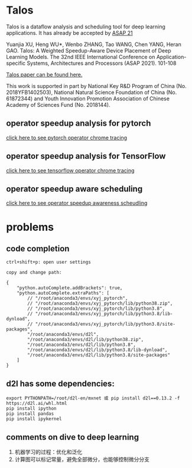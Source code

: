 # Talos

Talos is a dataflow analysis and scheduling tool for deep learning applications. It has already be accepted by [ASAP 21](https://ieeexplore.ieee.org/abstract/document/9516647/)

Yuanjia XU, Heng WU*, Wenbo ZHANG, Tao WANG, Chen YANG, Heran GAO. Talos: A Weighted Speedup-Aware Device Placement of Deep Learning Models.  The 32nd IEEE International Conference on Application-specific Systems, Architectures and Processors (ASAP 2021). 101-108

[Talos paper can be found here.](Talos_A_Weighted_Speedup-Aware_Device_Placement_of_Deep_Learning_Models.pdf)

This work is supported in part by National Key R&D Program of China (No. 2018YFB1402503), National Natural Science Foundation of China (No. 61872344) and Youth Innovation Promotion Association of Chinese Academy of Sciences Fund (No. 2018144).

## operator speedup analysis for pytorch

[click here to see pytorch operator chrome tracing](pytorch-analyzer)

## operator speedup analysis for TensorFlow

[click here to see tensorflow operator chrome tracing](tensorflow-analyzer)

## operator speedup aware scheduling

[click here to see operator speedup awareness scheudling](java-operator-scheduler)

# problems 

## code completion

```
ctrl+shift+p: open user settings

copy and change path:

{
    "python.autoComplete.addBrackets": true,
    "python.autoComplete.extraPaths": [
        // "/root/anaconda3/envs/xyj_pytorch",
        // "/root/anaconda3/envs/xyj_pytorch/lib/python38.zip",
        // "/root/anaconda3/envs/xyj_pytorch/lib/python3.8",
        // "/root/anaconda3/envs/xyj_pytorch/lib/python3.8/lib-dynload",
        // "/root/anaconda3/envs/xyj_pytorch/lib/python3.8/site-packages",
        "/root/anaconda3/envs/d2l",
        "/root/anaconda3/envs/d2l/lib/python38.zip",
        "/root/anaconda3/envs/d2l/lib/python3.8",
        "/root/anaconda3/envs/d2l/lib/python3.8/lib-dynload",
        "/root/anaconda3/envs/d2l/lib/python3.8/site-packages"
    ]
}
```

## d2l has some dependencies:

```
export PYTHONPATH=/root/d2l-en/mxnet 或 pip install d2l==0.13.2 -f https://d2l.ai/whl.html
pip install ipython
pip install pandas
pip install ipykernel
```

## comments on dive to deep learning 

1. 机器学习的过程：优化和泛化
2. 计算图可以标记常量，避免全部微分，也能够控制微分分支
